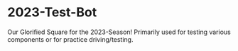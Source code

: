 # 2023-Test-Bot
Our Glorified Square for the 2023-Season!
Primarily used for testing various components or for practice driving/testing. 
